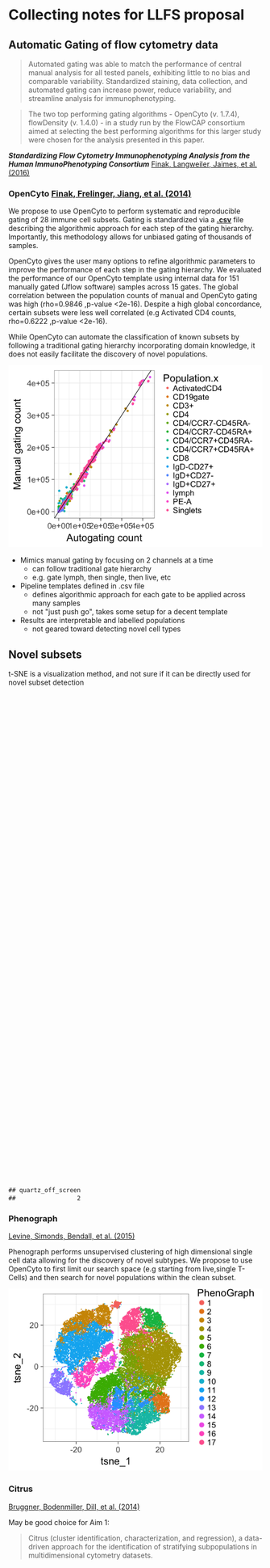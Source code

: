 # Collecting notes for LLFS proposal



## Automatic Gating of flow cytometry data

>  Automated gating was able to match the performance of central manual analysis for all tested panels, exhibiting little to no bias and comparable variability. Standardized staining, data collection, and automated gating can increase power, reduce variability, and streamline analysis for immunophenotyping.

> The two top performing gating algorithms - OpenCyto (v. 1.7.4), flowDensity (v. 1.4.0) - in a study run by the FlowCAP consortium aimed at selecting the best performing algorithms for this larger study were chosen for the analysis presented in this paper. 

***Standardizing Flow Cytometry Immunophenotyping Analysis from the Human ImmunoPhenotyping Consortium***
<a name=cite-Finak_2016></a>[Finak, Langweiler, Jaimes, et al. (2016)](https://doi.org/10.1038%2Fsrep20686)

### OpenCyto <a name=cite-Finak_2014></a>[Finak, Frelinger, Jiang, et al. (2014)](https://doi.org/10.1371%2Fjournal.pcbi.1003806)



We propose to use OpenCyto to perform systematic and reproducible gating of 28 immune cell subsets. Gating is standardized via a **[.csv](https://github.com/PankratzLab/auto-fcs/blob/master/explore/openCyto/lymph.dev.b.csv)** file describing the algorithmic approach for each step of the gating hierarchy. Importantly, this methodology allows for unbiased gating of thousands of samples.

OpenCyto gives the user many options to refine algorithmic parameters to improve the performance of each step in the gating hierarchy. We evaluated the performance of our OpenCyto template using internal data for 151 manually gated (Jflow software) samples across 15 gates. The global correlation between the population counts of manual and OpenCyto gating was high (rho=0.9846 ,p-value <2e-16). Despite a high global concordance, certain subsets were less well correlated (e.g Activated CD4 counts, rho=0.6222 ,p-value <2e-16).

While OpenCyto can automate the classification of known subsets by following a traditional gating hierarchy incorporating domain knowledge, it does not easily facilitate the discovery of novel populations. 



![](index_files/figure-html/unnamed-chunk-1-1.png)<!-- -->



- Mimics manual gating by focusing on 2 channels at a time
    - can follow traditional gate hierarchy
    - e.g. gate lymph, then single, then live, etc
- Pipeline templates defined in .csv file
  - defines algorithmic approach for each gate to be applied across many samples
  - not "just push go", takes some setup for a decent template
- Results are interpretable and labelled populations 
  - not geared toward detecting novel cell types



## Novel subsets


t-SNE is a visualization method, and not sure if it can be directly used for novel subset detection

<!--html_preserve--><div id="htmlwidget-c8fd86f0843dc1ac61af" style="width:672px;height:480px;" class="visNetwork html-widget"></div>
<script type="application/json" data-for="htmlwidget-c8fd86f0843dc1ac61af">{"x":{"nodes":{"id":[1,2,3,4,5,6,7],"group":["chr","chr","chr","chr","chr","chr","chr"],"label":["QC (?)","OpenCyto:trim to primary subset","Primary subset (T- or B-Cells?)","Phenograph","Citrus","Find discriminating populations for Case/Control","Visualize with t-SNE"],"shape":["ellipse","ellipse","ellipse","ellipse","ellipse","ellipse","ellipse"]},"edges":{"id":[1,2,3,4,5,6,7],"from":[1,2,3,3,4,5,6],"to":[2,3,4,5,7,6,7],"label":["related","related","related","related","related","related","related"]},"nodesToDataframe":true,"edgesToDataframe":true,"options":{"width":"100%","height":"100%","nodes":{"shape":"dot"},"manipulation":{"enabled":false},"edges":{"arrows":{"to":{"enabled":true,"scaleFactor":1}}},"physics":{"stabilization":{"enabled":true,"onlyDynamicEdges":false,"fit":true}},"layout":{"improvedLayout":true}},"groups":"chr","width":null,"height":null,"idselection":{"enabled":false},"byselection":{"enabled":false},"main":null,"submain":null,"footer":null},"evals":[],"jsHooks":[]}</script><!--/html_preserve--><!--html_preserve--><div id="htmlwidget-ca53718224d5bc0d0839" style="width:672px;height:480px;" class="grViz html-widget"></div>
<script type="application/json" data-for="htmlwidget-ca53718224d5bc0d0839">{"x":{"diagram":"digraph {\n\ngraph [layout = \"neato\",\n       outputorder = \"edgesfirst\"]\n\nnode [fontname = \"Helvetica\",\n     fontsize = \"10\",\n     shape = \"circle\",\n     fixedsize = \"true\",\n     width = \"0.5\",\n     style = \"filled\",\n     fillcolor = \"aliceblue\",\n     color = \"gray70\",\n     fontcolor = \"gray50\"]\n\nedge [len = \"1.5\",\n     color = \"gray40\",\n     arrowsize = \"0.5\"]\n\n  \"1\" [label = \"QC (?)\", shape = \"ellipse\"] \n  \"2\" [label = \"OpenCyto:trim to primary subset\", shape = \"ellipse\"] \n  \"3\" [label = \"Primary subset (T- or B-Cells?)\", shape = \"ellipse\"] \n  \"4\" [label = \"Phenograph\", shape = \"ellipse\"] \n  \"5\" [label = \"Citrus\", shape = \"ellipse\"] \n  \"6\" [label = \"Find discriminating populations for Case/Control\", shape = \"ellipse\"] \n  \"7\" [label = \"Visualize with t-SNE\", shape = \"ellipse\"] \n\"1\"->\"2\" [id = \"1\"] \n\"2\"->\"3\" [id = \"2\"] \n\"3\"->\"4\" [id = \"3\"] \n\"3\"->\"5\" [id = \"4\"] \n\"4\"->\"7\" [id = \"5\"] \n\"5\"->\"6\" [id = \"6\"] \n\"6\"->\"7\" [id = \"7\"] \n}","config":{"engine":null,"options":null}},"evals":[],"jsHooks":[]}</script><!--/html_preserve-->

```
## quartz_off_screen 
##                 2
```


### Phenograph
<a name=cite-Levine_2015></a>[Levine, Simonds, Bendall, et al. (2015)](https://doi.org/10.1016%2Fj.cell.2015.05.047)

Phenograph performs unsupervised clustering of high dimensional single cell data allowing for the discovery of novel subtypes. We propose to use OpenCyto to first limit our search space (e.g starting from live,single T-Cells) and then search for novel populations within the clean subset. 

![](index_files/figure-html/pgraph-1.png)<!-- -->



### Citrus
<a name=cite-Bruggner_2014></a>[Bruggner, Bodenmiller, Dill, et al. (2014)](https://doi.org/10.1073%2Fpnas.1408792111)

May be good choice for Aim 1:

>  Citrus (cluster identification, characterization, and regression), a data-driven approach for the identification of stratifying subpopulations in multidimensional cytometry datasets.








